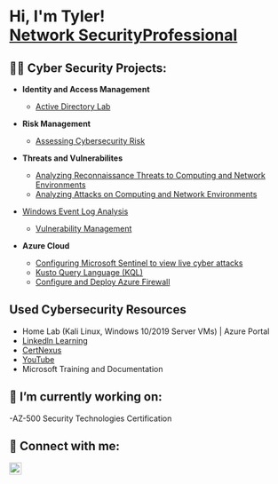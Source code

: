 <h1>Hi, I'm Tyler! <br/> <a href="https://www.linkedin.com/in/www.linkedin.com/in/tyler-gore-a071a7153
/">Network SecurityProfessional</a></h1>

<h2>👨‍💻 Cyber Security Projects:</h2>

- <b>Identity and Access Management </b>
  - [Active Directory Lab](https://github.com/TGORE/AD)
- <b>Risk Management </b>
  - [Assessing Cybersecurity Risk](https://github.com/TGORE/AssessingRisk)
- <b>Threats and Vulnerabilites </b>
  - [Analyzing Reconnaissance Threats to Computing and Network Environments](https://github.com/TGORE/Threat-Analysis)
  - [Analyzing Attacks on Computing and Network Environments](https://github.com/TGORE/aacne
) 

- [Windows Event Log Analysis](https://github.com/TGORE/wla)

  - [Vulnerability Management](https://github.com/TGORE/Vulnerability-Basic) 
- <b>Azure Cloud</b>
  - [Configuring Microsoft Sentinel to view live cyber attacks](https://github.com/TGORE/Azure-SIEM)
  - [Kusto Query Language (KQL)](https://github.com/TGORE/KQL-Union)
  - [Configure and Deploy Azure Firewall](https://github.com/TGORE/fw)
  

<h2>Used Cybersecurity Resources</h2>

- Home Lab (Kali Linux, Windows 10/2019 Server VMs) | Azure Portal 
- [Linkedln Learning ](https://www.linkedin.com/learning/?trk=nav_neptune_learning&)
- [CertNexus](https://certnexus.learnondemand.net/User/Login?ReturnUrl=%2F)
- [YouTube](https://www.youtube.com/)
- Microsoft Training and Documentation


<h2> 🔭 I’m currently working on: </h2>
-AZ-500 Security Technologies Certification 

<h2> 🤳 Connect with me:</h2>


[<img align="left" alt="TGORE | LinkedIn" width="22px" src="https://cdn.jsdelivr.net/npm/simple-icons@v3/icons/linkedin.svg" />][linkedin]




[linkedin]: https://www.linkedin.com/in/tyler-gore-a071a7153/

<!--
